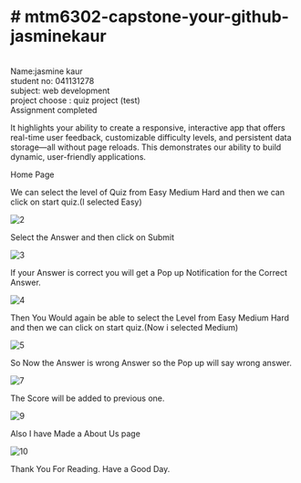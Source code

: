 <Centre><h1># mtm6302-capstone-your-github-jasminekaur</h1><br>
Name:jasmine kaur<br>
student no: 041131278<br>
subject: web development <br>
project choose : quiz project (test)<br>
Assignment completed<br></Centre>

It highlights your ability to create a responsive, interactive app that offers real-time user feedback, customizable difficulty levels, and persistent data storage—all without page reloads. This demonstrates our ability to build dynamic, user-friendly applications.

Home Page



We can select the level of Quiz from Easy Medium Hard and then we can click on start quiz.(I selected Easy)

![2](https://github.com/user-attachments/assets/94aa854c-c126-4bb0-b7f6-aa0d5a7ae203)

Select the Answer and then click on Submit

![3](https://github.com/user-attachments/assets/4fa2e535-1052-4a11-87fc-40fc01f2c0b5)

If your Answer is correct you will get a Pop up Notification for the Correct Answer.

![4](https://github.com/user-attachments/assets/dbc64184-0fcd-4b4a-9a95-b613830176ae)

Then You Would again be able to select the Level from Easy Medium Hard and then we can click on start quiz.(Now i selected Medium)

![5](https://github.com/user-attachments/assets/349ca3cb-1c8a-4803-8aec-46d0499bdb96)

So Now the Answer is wrong Answer so the Pop up will say wrong answer.

![7](https://github.com/user-attachments/assets/d2e055c1-439d-4e3c-a617-72ee2adf545a)

The Score will be added to previous one.

![9](https://github.com/user-attachments/assets/6e659eb3-4d05-4cdc-923d-6dee7cb62cf3)

Also I have Made a About Us page

![10](https://github.com/user-attachments/assets/12f5516b-8a59-4bfa-bb25-ec35257a97a9)

Thank You For Reading. Have  a Good Day.



